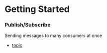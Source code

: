 # Getting Started

###  Publish/Subscribe

Sending messages to many consumers at once
* [topic](https://www.rabbitmq.com/tutorials/tutorial-three-spring-amqp.html)

